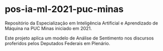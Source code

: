 # pos-ia-ml-2021-puc-minas
Repositório da Especialização em Inteligência Artificial e Aprendizado de Máquina na PUC Minas iniciado em 2021.

Este projeto aplica um modelo de Análise de Sentimento nos discursos proferidos pelos Deputados Federais em Plenário.
